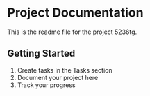 # Project Documentation 
 
This is the readme file for the project 5236tg. 
 
## Getting Started 
 
1. Create tasks in the Tasks section 
2. Document your project here 
3. Track your progress 
